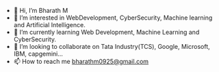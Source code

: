 - 👋 Hi, I’m Bharath M
- 👀 I’m interested in WebDevelopment, CyberSecurity, Machine learning and Artificial Intelligence.
- 🌱 I’m currently learning Web Development, Machine Learning and CyberSecurity.
- 💞️ I’m looking to collaborate on Tata Industry(TCS), Google, Microsoft, IBM, capgemini...
- 📫 How to reach me bharathm0925@gmail.com

<!---
Bharat0925/Bharat0925 is a ✨ special ✨ repository because its `README.md` (this file) appears on your GitHub profile.
You can click the Preview link to take a look at your changes.
--->
